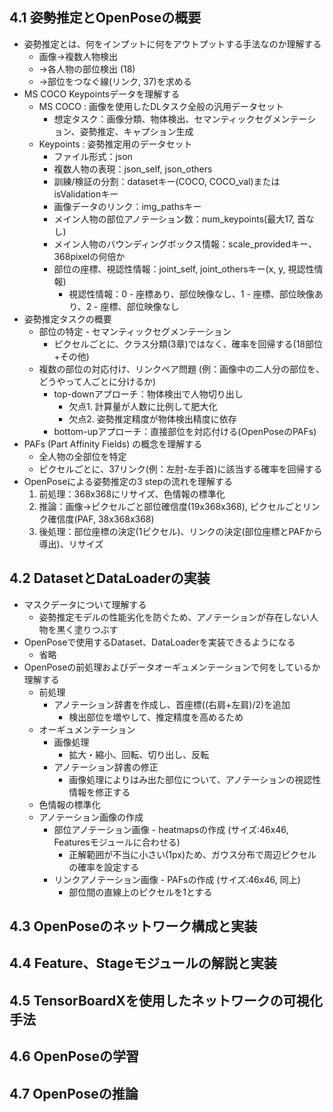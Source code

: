## 4.1 姿勢推定とOpenPoseの概要

- 姿勢推定とは、何をインプットに何をアウトプットする手法なのか理解する
    - 画像→複数人物検出
    - →各人物の部位検出 (18)
    - →部位をつなぐ線(リンク, 37)を求める
- MS COCO Keypointsデータを理解する
    - MS COCO : 画像を使用したDLタスク全般の汎用データセット
        - 想定タスク：画像分類、物体検出、セマンティックセグメンテーション、姿勢推定、キャプション生成
    - Keypoints : 姿勢推定用のデータセット
        - ファイル形式：json
        - 複数人物の表現：json_self, json_others
        - 訓練/検証の分割：datasetキー(COCO, COCO_val)またはisValidationキー
        - 画像データのリンク：img_pathsキー
        - メイン人物の部位アノテーション数：num_keypoints(最大17, 首なし)
        - メイン人物のバウンディングボックス情報：scale_providedキー、368pixelの何倍か
        - 部位の座標、視認性情報：joint_self, joint_othersキー(x, y, 視認性情報)
            - 視認性情報：0 - 座標あり、部位映像なし、1 - 座標、部位映像あり、2 - 座標、部位映像なし
- 姿勢推定タスクの概要
    - 部位の特定 - セマンティックセグメンテーション
        - ピクセルごとに、クラス分類(3章)ではなく、確率を回帰する(18部位+その他)
    - 複数の部位の対応付け、リンクペア問題 (例：画像中の二人分の部位を、どうやって人ごとに分けるか)
        - top-downアプローチ：物体検出で人物切り出し
            - 欠点1. 計算量が人数に比例して肥大化
            - 欠点2. 姿勢推定精度が物体検出精度に依存
        - bottom-upアプローチ：直接部位を対応付ける(OpenPoseのPAFs)
- PAFs (Part Affinity Fields) の概念を理解する
    - 全人物の全部位を特定
    - ピクセルごとに、37リンク(例：左肘-左手首)に該当する確率を回帰する
- OpenPoseによる姿勢推定の3 stepの流れを理解する
    1. 前処理：368x368にリサイズ、色情報の標準化
    1. 推論：画像→ピクセルごと部位確信度(19x368x368), ピクセルごとリンク確信度(PAF, 38x368x368)
    1. 後処理：部位座標の決定(1ピクセル)、リンクの決定(部位座標とPAFから導出)、リサイズ

## 4.2 DatasetとDataLoaderの実装

- マスクデータについて理解する
    - 姿勢推定モデルの性能劣化を防ぐため、アノテーションが存在しない人物を黒く塗りつぶす
- OpenPoseで使用するDataset、DataLoaderを実装できるようになる
    - 省略
- OpenPoseの前処理およびデータオーギュメンテーションで何をしているか理解する
    - 前処理
        - アノテーション辞書を作成し、首座標((右肩+左肩)/2)を追加
            - 検出部位を増やして、推定精度を高めるため
    - オーギュメンテーション
        - 画像処理
            - 拡大・縮小、回転、切り出し、反転
        - アノテーション辞書の修正
            - 画像処理によりはみ出た部位について、アノテーションの視認性情報を修正する
    - 色情報の標準化
    - アノテーション画像の作成
        - 部位アノテーション画像 - heatmapsの作成 (サイズ:46x46, Featuresモジュールに合わせる)
            - 正解範囲が不当に小さい(1px)ため、ガウス分布で周辺ピクセルの確率を設定する
        - リンクアノテーション画像 - PAFsの作成 (サイズ:46x46, 同上)
            - 部位間の直線上のピクセルを1とする

## 4.3 OpenPoseのネットワーク構成と実装
## 4.4 Feature、Stageモジュールの解説と実装
## 4.5 TensorBoardXを使用したネットワークの可視化手法
## 4.6 OpenPoseの学習
## 4.7 OpenPoseの推論